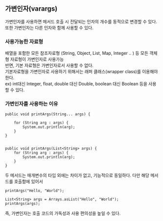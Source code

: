 ## 가변인자(varargs)
가변인자를 사용하면 메서드 호출 시 전달되는 인자의 개수를 동적으로 변경할 수 있다. <br>
또한 가변인자는 다른 인자와 함께 사용할 수 있다. <br>

### 사용가능한 자료형
배열을 포함한 모든 참조자료형 (String, Object, List, Map, Integer .. ) 등 모든 객체형 자료형이 가변인자로 사용가능 <br>
반면, 기본 자료형은 가변인자로서 사용할 수 없다. <br>
기본자료형을 가변인자로 사용하기 위해서는 래퍼 클래스(wrapper class)를 이용해야한다. <br>
ex) int대신 Integer, float, double 대신 Double, boolean 대신 Boolean 등을 사용할 수 있다. <br>

### 가변인자를 사용하는 이유
```
public void printArgs(String... args) {

    for (String arg : args) {
        System.out.println(arg);
    }
}


public void printArgs(List<String> args) {
    for (String arg : args) {
        System.out.println(arg);
    }
}
```
두 메서드는 매개변수의 타입 외에는 차이가 없고, 기능적으로 동일하다. 다만 해당 메서드를 호출함에 있어서

```
printArgs("Hello, "World");
```

```
List<String> args = Arrays.asList("Hello", "World");
printArgs(args);
```

즉, 가변인자는 호출 코드의 가독성과 사용 편의성을 높일 수 있다.
